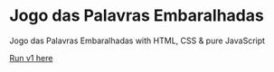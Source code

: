 # Jogo das Palavras Embaralhadas
Jogo das Palavras Embaralhadas with HTML, CSS & pure JavaScript

[Run v1 here](https://rodrigocloureiro.github.io/JogoPalavrasEmbaralhadas/)
